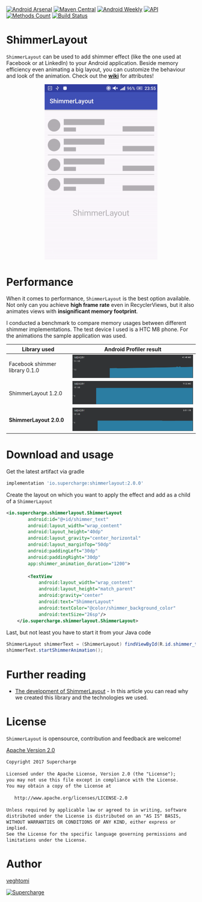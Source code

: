 [![Android Arsenal](https://img.shields.io/badge/Android%20Arsenal-ShimmerLayout-brightgreen.svg?style=flat)](https://android-arsenal.com/details/1/5767)
[![Maven Central](https://maven-badges.herokuapp.com/maven-central/io.supercharge/shimmerlayout/badge.svg?style=flat)](https://maven-badges.herokuapp.com/maven-central/io.supercharge/shimmerlayout)
[![Android Weekly](http://img.shields.io/badge/Android%20Weekly-%23266-2CB3E5.svg?style=flat)](http://androidweekly.net/issues/issue-266)
[![API](https://img.shields.io/badge/API-14%2B-brightgreen.svg?style=flat)](https://android-arsenal.com/api?level=14)
[![Methods Count](https://img.shields.io/badge/Methods%20and%20size-103%20%7C%2010%20KB-e91e63.svg)](http://www.methodscount.com/?lib=io.supercharge%3Ashimmerlayout%3A1.0.2)
[![Build Status](https://travis-ci.org/team-supercharge/ShimmerLayout.svg?branch=master)](https://travis-ci.org/team-supercharge/ShimmerLayout)

# ShimmerLayout

`ShimmerLayout` can be used to add shimmer effect (like the one used at Facebook or at LinkedIn) to your Android application. Beside memory efficiency even animating a big layout, you can customize the behaviour and look of the animation. Check out the [**wiki**](https://github.com/team-supercharge/ShimmerLayout/wiki/Home) for attributes!

<p align="center">
<img src="/shimmerlayout.gif?raw=true" width="300" />
</p>

# Performance

When it comes to performance, `ShimmerLayout` is the best option available. Not only can you achieve **high frame rate** even in RecyclerViews, but it also animates views with **insignificant memory footprint**.

I conducted a benchmark to compare memory usages between different shimmer implementations. The test device I used is a HTC M8 phone. For the animations the sample application was used.

| Library used | Android Profiler result |
| --- | --- |
| Facebook shimmer library 0.1.0        | ![ShimmerLayout](benchmark_images/facebook_0_1_0.PNG)             |
| ShimmerLayout 1.2.0                   | ![ShimmerLayout](benchmark_images/shimmer_layout_1_2_0.PNG)       |
| **ShimmerLayout 2.0.0**               | ![ShimmerLayout](benchmark_images/shimmer_layout_2_0_0.PNG)       |

# Download and usage

Get the latest artifact via gradle
```groovy
implementation 'io.supercharge:shimmerlayout:2.0.0'
```

Create the layout on which you want to apply the effect and add as a child of a `ShimmerLayout`

```xml
<io.supercharge.shimmerlayout.ShimmerLayout
        android:id="@+id/shimmer_text"
        android:layout_width="wrap_content"
        android:layout_height="40dp"
        android:layout_gravity="center_horizontal"
        android:layout_marginTop="50dp"
        android:paddingLeft="30dp"
        android:paddingRight="30dp"
        app:shimmer_animation_duration="1200">

        <TextView
            android:layout_width="wrap_content"
            android:layout_height="match_parent"
            android:gravity="center"
            android:text="ShimmerLayout"
            android:textColor="@color/shimmer_background_color"
            android:textSize="26sp"/>
    </io.supercharge.shimmerlayout.ShimmerLayout>
```

Last, but not least you have to start it from your Java code
```java
ShimmerLayout shimmerText = (ShimmerLayout) findViewById(R.id.shimmer_text);
shimmerText.startShimmerAnimation();
```
# Further reading

* [The development of ShimmerLayout](https://medium.com/supercharges-mobile-product-guide/shimmerlayout-26978ab53c28)  - In this article you can read why we created this library and the technologies we used.

# License

`ShimmerLayout` is opensource, contribution and feedback are welcome!

[Apache Version 2.0](http://www.apache.org/licenses/LICENSE-2.0.html)


```
Copyright 2017 Supercharge

Licensed under the Apache License, Version 2.0 (the "License");
you may not use this file except in compliance with the License.
You may obtain a copy of the License at

   http://www.apache.org/licenses/LICENSE-2.0

Unless required by applicable law or agreed to in writing, software
distributed under the License is distributed on an "AS IS" BASIS,
WITHOUT WARRANTIES OR CONDITIONS OF ANY KIND, either express or implied.
See the License for the specific language governing permissions and
limitations under the License.
```
# Author

[veghtomi](https://github.com/veghtomi)   

[![Supercharge](http://s23.postimg.org/gbpv7dwjr/unnamed.png)](http://supercharge.io/)

